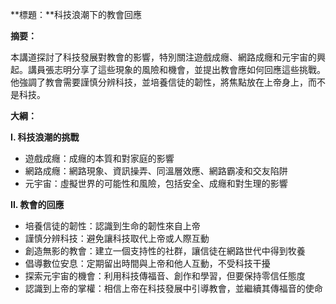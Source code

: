 **標題：**科技浪潮下的教會回應

**摘要：**

本講道探討了科技發展對教會的影響，特別關注遊戲成癮、網路成癮和元宇宙的興起。講員張志明分享了這些現象的風險和機會，並提出教會應如何回應這些挑戰。他強調了教會需要謹慎分辨科技，並培養信徒的韌性，將焦點放在上帝身上，而不是科技。

**大綱：**

**I. 科技浪潮的挑戰**

* 遊戲成癮：成癮的本質和對家庭的影響
* 網路成癮：網路現象、資訊操弄、同溫層效應、網路霸凌和交友陷阱
* 元宇宙：虛擬世界的可能性和風險，包括安全、成癮和對生理的影響

**II. 教會的回應**

* 培養信徒的韌性：認識到生命的韌性來自上帝
* 謹慎分辨科技：避免讓科技取代上帝或人際互動
* 創造無影的教會：建立一個支持性的社群，讓信徒在網路世代中得到牧養
* 倡導數位安息：定期留出時間與上帝和他人互動，不受科技干擾
* 探索元宇宙的機會：利用科技傳福音、創作和學習，但要保持零信任態度
* 認識到上帝的掌權：相信上帝在科技發展中引導教會，並繼續其傳福音的使命